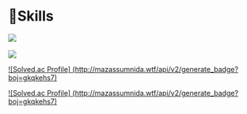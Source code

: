 # 💪Skills

<img src="https://github-readme-stats.vercel.app/api/top-langs/?username=gkqkehs7&layout=compact"><br><br>
<img src="https://github-readme-stats.vercel.app/api?username=gkqkehs7&show_icons=true">

[![Solved.ac Profile] (http://mazassumnida.wtf/api/v2/generate_badge?boj=gkqkehs7)](https://solved.ac/gkqkehs7/)

[![Solved.ac Profile] (http://mazassumnida.wtf/api/v2/generate_badge?boj=gkqkehs7)](https://solved.ac/gkqkehs7)

